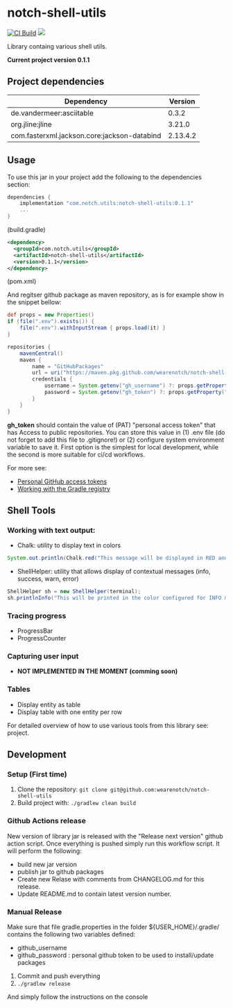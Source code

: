 # notch-shell-utils

[![CI Build](https://github.com/wearenotch/notch-shell-utils/actions/workflows/ci.yml/badge.svg)](https://github.com/dmadunic/gh-demo-lib/actions/workflows/ci.yml)
![](https://img.shields.io/badge/Java-ED8B00?style=for-the-badge&logo=java&logoColor=white&style=flat)

Library containg various shell utils.

**Current project version 0.1.1**

## Project dependencies

| Dependency               | Version |  
| ------------------------ | ------- |
| de.vandermeer:asciitable | 0.3.2   |
| org.jline:jline          | 3.21.0  |
| com.fasterxml.jackson.core:jackson-databind | 2.13.4.2 |


## Usage
To use this jar in your project add the following to the dependencies section:

```groovy
dependencies {
    implementation "com.notch.utils:notch-shell-utils:0.1.1"
    ...
}
```
(build.gradle)

```xml
<dependency>
  <groupId>com.notch.utils</groupId>
  <artifactId>notch-shell-utils</artifactId>
  <version>0.1.1</version>
</dependency>
```
(pom.xml)

And regitser github package as maven repository, as is for example show in the snippet bellow:

```groovy
def props = new Properties()
if (file(".env").exists()) {
    file(".env").withInputStream { props.load(it) }
}

repositories {
    mavenCentral()
    maven {
        name = "GitHubPackages"
        url = uri("https://maven.pkg.github.com/wearenotch/notch-shell-utils")
        credentials {
            username = System.getenv("gh_username") ?: props.getProperty("gh_username")
            password = System.getenv("gh_token") ?: props.getProperty("gh_token")
        }
    }
}
```

**gh_token** should contain the value of (PAT) "personal access token" that has Access to public repositories.
You can store this value in (1) .env file (do not forget to add this file to .gitignore!) or (2) configure system environment variable to save it.
First option is the simplest for local development, while the second is more suitable for ci/cd workflows.

For more see:
* [Personal GitHub access tokens](https://docs.github.com/en/authentication/keeping-your-account-and-data-secure/creating-a-personal-access-token)
* [Working with the Gradle registry](https://docs.github.com/en/packages/working-with-a-github-packages-registry/working-with-the-gradle-registry)

## Shell Tools

### Working with text output:
- Chalk: utility to display text in colors
```Java
System.out.println(Chalk.red("This message will be displayed in RED and bolded", true));
```

- ShellHelper: utility that allows display of contextual messages (info, success, warn, error)
```Java
ShellHelper sh = new ShellHelper(terminal);
sh.printlnInfo("This will be printed in the color configured for INFO messages (default is cyan))");
```

### Tracing progress

- ProgressBar
- ProgressCounter

### Capturing user input
- **NOT IMPLEMENTED IN THE MOMENT (comming soon)**

### Tables
- Display entity as table
- Display table with one entity per row


For detailed overview of how to use various tools from this library see: [](piccocli-shell-utils-demo) project. 

## Development
### Setup (First time)
1. Clone the repository: `git clone git@github.com:wearenotch/notch-shell-utils`
4. Build project with: ` ./gradlew clean build `

### Github Actions release

New version of library jar  is released with the "Release next version" github action script.
Once everything is pushed simply run this workflow script.
It will perform the following:
- build new jar version
- publish jar to github packages
- Create new Relase with comments from CHANGELOG.md for this release.
- Update README.md to contain latest version number.

### Manual Release
Make sure that file gradle.properties in the folder ${USER_HOME}/.gradle/ contains the following two variables defined:

* github_username
* github_password : personal github token to be used to install/update packages

1) Commit and push everything
2) `./gradlew release`

And simply follow the instructions on the console


